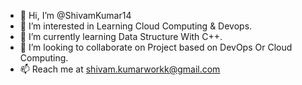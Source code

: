 - 👋 Hi, I’m @ShivamKumar14
- 👀 I’m interested in Learning Cloud Computing & Devops.
- 🌱 I’m currently learning Data Structure With C++.
- 💞️ I’m looking to collaborate on Project based on DevOps Or Cloud Computing.
- 📫 Reach me at shivam.kumarworkk@gmail.com

<!---
ShivamKumar14/ShivamKumar14 is a ✨ special ✨ repository because its `README.md` (this file) appears on your GitHub profile.
You can click the Preview link to take a look at your changes.
--->
